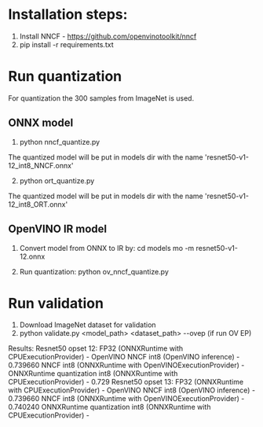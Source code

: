 
# Installation steps:
1) Install NNCF - https://github.com/openvinotoolkit/nncf 
2) pip install -r requirements.txt


# Run quantization

For quantization the 300 samples from ImageNet is used.

## ONNX model

1) python nncf_quantize.py

The quantized model will be put in models dir with the name 'resnet50-v1-12_int8_NNCF.onnx'

2) python ort_quantize.py

The quantized model will be put in models dir with the name 'resnet50-v1-12_int8_ORT.onnx'

## OpenVINO IR model

1) Convert model from ONNX to IR by:
    cd models
    mo -m resnet50-v1-12.onnx

2) Run quantization:
    python ov_nncf_quantize.py

# Run validation

1) Download ImageNet dataset for validation
2) python validate.py <model_path> <dataset_path> --ovep (if run OV EP)

Results:
Resnet50 opset 12:
FP32 (ONNXRuntime with CPUExecutionProvider) - 
OpenVINO NNCF int8 (OpenVINO inference) - 0.739660
NNCF int8 (ONNXRuntime with OpenVINOExecutionProvider) - 
ONNXRuntime quantization int8 (ONNXRuntime with CPUExecutionProvider) - 0.729
Resnet50 opset 13:
FP32 (ONNXRuntime with CPUExecutionProvider) - 
OpenVINO NNCF int8 (OpenVINO inference) - 0.739660
NNCF int8 (ONNXRuntime with OpenVINOExecutionProvider) - 0.740240
ONNXRuntime quantization int8 (ONNXRuntime with CPUExecutionProvider) - 

